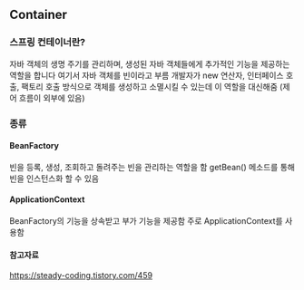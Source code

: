 ## Container

### 스프링 컨테이너란?

자바 객체의 생명 주기를 관리하며, 생성된 자바 객체들에게 추가적인 기능을 제공하는 역할을 합니다
여기서 자바 객체를 빈이라고 부름
개발자가 new 연산자, 인터페이스 호출, 팩토리 호출 방식으로 객체를 생성하고 소멸시킬 수 있는데 이 역할을 대신해줌 (제어 흐름이 외부에 있음)

### 종류

#### BeanFactory

빈을 등록, 생성, 조회하고 돌려주는 빈을 관리하는 역할을 함
getBean() 메소드를 통해 빈을 인스턴스화 할 수 있음

#### ApplicationContext

BeanFactory의 기능을 상속받고 부가 기능을 제공함
주로 ApplicationContext를 사용함

#### 참고자료

https://steady-coding.tistory.com/459
